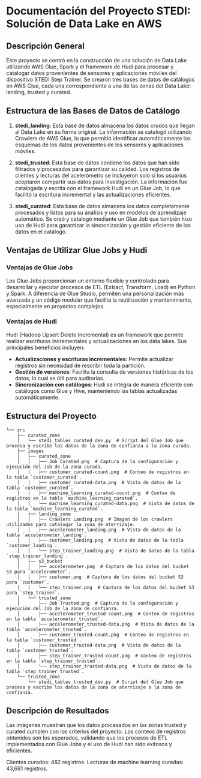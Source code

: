 # Documentación del Proyecto STEDI: Solución de Data Lake en AWS

## Descripción General

Este proyecto se centró en la construcción de una solución de Data Lake utilizando AWS Glue, Spark y el framework de Hudi para procesar y catalogar datos provenientes de sensores y aplicaciones móviles del dispositivo STEDI Step Trainer. Se crearon tres bases de datos de catálogos en AWS Glue, cada una correspondiente a una de las zonas del Data Lake: landing, trusted y curated.

## Estructura de las Bases de Datos de Catálogo

1. **stedi_landing**: Esta base de datos almacena los datos crudos que llegan al Data Lake en su forma original. La información se catalogó utilizando Crawlers de AWS Glue, lo que permitió identificar automáticamente los esquemas de los datos provenientes de los sensores y aplicaciones móviles.

2. **stedi_trusted**: Esta base de datos contiene los datos que han sido filtrados y procesados para garantizar su calidad. Los registros de clientes y lecturas del acelerómetro se incluyeron solo si los usuarios aceptaron compartir sus datos para investigación. La información fue catalogada y escrita con el framework Hudi en un Glue Job, lo que facilitó la escritura incremental y las actualizaciones eficientes.

3. **stedi_curated**: Esta base de datos almacena los datos completamente procesados y listos para su análisis y uso en modelos de aprendizaje automático. Se creó y catalogó mediante un Glue Job que también hizo uso de Hudi para garantizar la sincronización y gestión eficiente de los datos en el catálogo.

## Ventajas de Utilizar Glue Jobs y Hudi

### Ventajas de Glue Jobs
Los Glue Jobs proporcionan un entorno flexible y controlado para desarrollar y ejecutar procesos de ETL (Extract, Transform, Load) en Python y Spark. A diferencia de Glue Studio, permiten una personalización más avanzada y un código modular que facilita la reutilización y mantenimiento, especialmente en proyectos complejos.

### Ventajas de Hudi
Hudi (Hadoop Upsert Delete Incremental) es un framework que permite realizar escrituras incrementales y actualizaciones en los data lakes. Sus principales beneficios incluyen:
- **Actualizaciones y escrituras incrementales**: Permite actualizar registros sin necesidad de rescribir toda la partición.
- **Gestión de versiones**: Facilita la consulta de versiones históricas de los datos, lo cual es útil para auditorías.
- **Sincronización con catálogos**: Hudi se integra de manera eficiente con catálogos como Glue y Hive, manteniendo las tablas actualizadas automáticamente.

## Estructura del Proyecto
```plaintext
└── src
    ├── curated_zone
    │   └── stedi_tables_curated_dev.py  # Script del Glue Job que procesa y escribe los datos de la zona de confianza a la zona curada.
    ├── images
    │   ├── curated_zone
    │   │   ├── Job Curated.png  # Captura de la configuración y ejecución del Job de la zona curada.
    │   │   ├── customer_curated-count.png  # Conteo de registros en la tabla `customer_curated`.
    │   │   ├── customer_curated-data.png  # Vista de datos de la tabla `customer_curated`.
    │   │   ├── machine_learning_curated-count.png  # Conteo de registros en la tabla `machine_learning_curated`.
    │   │   └── machine_learning_curated-data.png  # Vista de datos de la tabla `machine_learning_curated`.
    │   ├── landing_zone
    │   │   ├── Crawlers Landing.png  # Imagen de los crawlers utilizados para catalogar la zona de aterrizaje.
    │   │   ├── accelerometer_landing.png  # Vista de datos de la tabla `accelerometer_landing`.
    │   │   ├── customer_landing.png  # Vista de datos de la tabla `customer_landing`.
    │   │   └── step_trainer_landing.png  # Vista de datos de la tabla `step_trainer_landing`.
    │   ├── s3_bucket
    │   │   ├── accelerometer.png  # Captura de los datos del bucket S3 para `accelerometer`.
    │   │   ├── customer.png  # Captura de los datos del bucket S3 para `customer`.
    │   │   └── step_trainer.png  # Captura de los datos del bucket S3 para `step_trainer`.
    │   └── trusted_zone
    │       ├── Job Trusted.png  # Captura de la configuración y ejecución del Job de la zona de confianza.
    │       ├── accelerometer_trusted-count.png  # Conteo de registros en la tabla `accelerometer_trusted`.
    │       ├── accelerometer_trusted-data.png  # Vista de datos de la tabla `accelerometer_trusted`.
    │       ├── customer_trusted-count.png  # Conteo de registros en la tabla `customer_trusted`.
    │       ├── customer_trusted-data.png  # Vista de datos de la tabla `customer_trusted`.
    │       ├── step_trainer_trusted-count.png  # Conteo de registros en la tabla `step_trainer_trusted`.
    │       └── step_trainer_trusted-data.png  # Vista de datos de la tabla `step_trainer_trusted`.
    └── trusted_zone
        └── stedi_tables_trusted_dev.py  # Script del Glue Job que procesa y escribe los datos de la zona de aterrizaje a la zona de confianza.
```
## Descripción de Resultados
Las imágenes muestran que los datos procesados en las zonas trusted y curated cumplen con los criterios del proyecto. Los conteos de registros obtenidos son los esperados, validando que los procesos de ETL implementados con Glue Jobs y el uso de Hudi han sido exitosos y eficientes.

Clientes curados: 482 registros.
Lecturas de machine learning curadas: 43,681 registros.